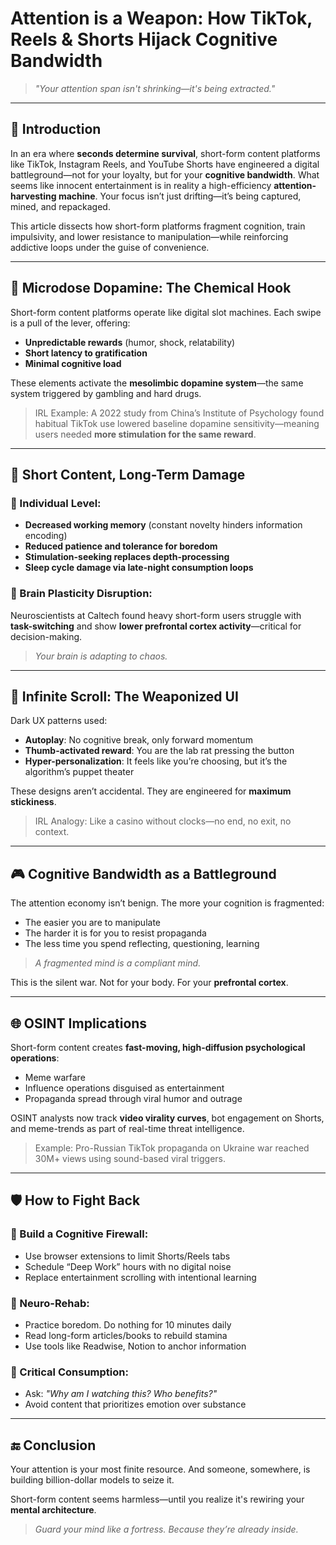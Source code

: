 # Attention is a Weapon: How TikTok, Reels & Shorts Hijack Cognitive Bandwidth

> *"Your attention span isn't shrinking—it's being extracted."*

---

## 🎯 Introduction

In an era where **seconds determine survival**, short-form content platforms like TikTok, Instagram Reels, and YouTube Shorts have engineered a digital battleground—not for your loyalty, but for your **cognitive bandwidth**. What seems like innocent entertainment is in reality a high-efficiency **attention-harvesting machine**. Your focus isn’t just drifting—it’s being captured, mined, and repackaged.

This article dissects how short-form platforms fragment cognition, train impulsivity, and lower resistance to manipulation—while reinforcing addictive loops under the guise of convenience.

---

## 🧠 Microdose Dopamine: The Chemical Hook

Short-form content platforms operate like digital slot machines. Each swipe is a pull of the lever, offering:

* **Unpredictable rewards** (humor, shock, relatability)
* **Short latency to gratification**
* **Minimal cognitive load**

These elements activate the **mesolimbic dopamine system**—the same system triggered by gambling and hard drugs.

> IRL Example: A 2022 study from China’s Institute of Psychology found habitual TikTok use lowered baseline dopamine sensitivity—meaning users needed **more stimulation for the same reward**.

---

## 🧱 Short Content, Long-Term Damage

### 👤 Individual Level:

* **Decreased working memory** (constant novelty hinders information encoding)
* **Reduced patience and tolerance for boredom**
* **Stimulation-seeking replaces depth-processing**
* **Sleep cycle damage via late-night consumption loops**

### 🧠 Brain Plasticity Disruption:

Neuroscientists at Caltech found heavy short-form users struggle with **task-switching** and show **lower prefrontal cortex activity**—critical for decision-making.

> *Your brain is adapting to chaos.*

---

## 🔁 Infinite Scroll: The Weaponized UI

Dark UX patterns used:

* **Autoplay**: No cognitive break, only forward momentum
* **Thumb-activated reward**: You are the lab rat pressing the button
* **Hyper-personalization**: It feels like you’re choosing, but it’s the algorithm’s puppet theater

These designs aren’t accidental. They are engineered for **maximum stickiness**.

> IRL Analogy: Like a casino without clocks—no end, no exit, no context.

---

## 🎮 Cognitive Bandwidth as a Battleground

The attention economy isn’t benign. The more your cognition is fragmented:

* The easier you are to manipulate
* The harder it is for you to resist propaganda
* The less time you spend reflecting, questioning, learning

> *A fragmented mind is a compliant mind.*

This is the silent war. Not for your body. For your **prefrontal cortex**.

---

## 🌐 OSINT Implications

Short-form content creates **fast-moving, high-diffusion psychological operations**:

* Meme warfare
* Influence operations disguised as entertainment
* Propaganda spread through viral humor and outrage

OSINT analysts now track **video virality curves**, bot engagement on Shorts, and meme-trends as part of real-time threat intelligence.

> Example: Pro-Russian TikTok propaganda on Ukraine war reached 30M+ views using sound-based viral triggers.

---

## 🛡️ How to Fight Back

### 🧭 Build a Cognitive Firewall:

* Use browser extensions to limit Shorts/Reels tabs
* Schedule “Deep Work” hours with no digital noise
* Replace entertainment scrolling with intentional learning

### 📵 Neuro-Rehab:

* Practice boredom. Do nothing for 10 minutes daily
* Read long-form articles/books to rebuild stamina
* Use tools like Readwise, Notion to anchor information

### 💬 Critical Consumption:

* Ask: *"Why am I watching this? Who benefits?"*
* Avoid content that prioritizes emotion over substance

---

## 🔚 Conclusion

Your attention is your most finite resource. And someone, somewhere, is building billion-dollar models to seize it.

Short-form content seems harmless—until you realize it's rewiring your **mental architecture**.

> *Guard your mind like a fortress. Because they’re already inside.*
